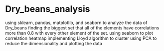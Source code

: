# Dry_beans_analysis
using sklearn, pandas, matplotlib, and seaborn to analyze the data of Dry_beans
finding the biggest set that all of the elements have correlations more than 0.8 with every other element of the set.
using seaborn to plot correlation heatmap
implementing Lloyd algorithm to cluster
using PCA to reduce the dimensionality and plotting the data
